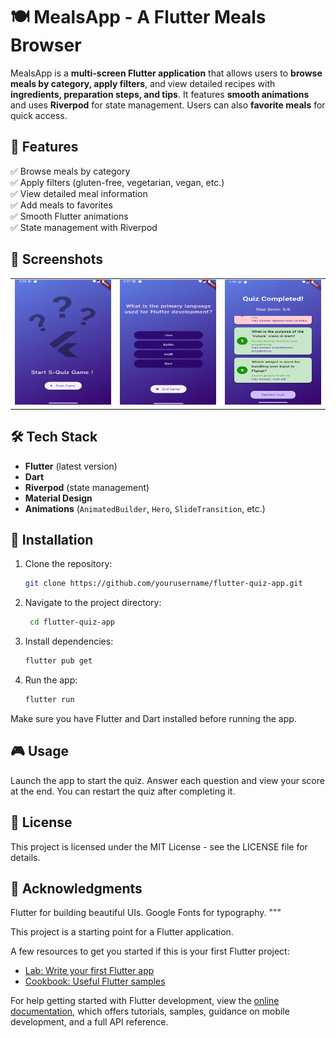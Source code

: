 # 🍽️ MealsApp - A Flutter Meals Browser  

MealsApp is a **multi-screen Flutter application** that allows users to **browse meals by category, apply filters**, and view detailed recipes with **ingredients, preparation steps, and tips**. It features **smooth animations** and uses **Riverpod** for state management. Users can also **favorite meals** for quick access.  

## 🚀 Features  
✅ Browse meals by category  
✅ Apply filters (gluten-free, vegetarian, vegan, etc.)  
✅ View detailed meal information  
✅ Add meals to favorites  
✅ Smooth Flutter animations  
✅ State management with Riverpod  

## 📸 Screenshots  
<table>
  <tr>
    <td><img src="assets/images/startScreen.png" width="300" height="200"></td>
    <td><img src="assets/images/questionsScreen.png" width="300" height="200"></td>
    <td><img src="assets/images/resultScreen.png" width="300" height="200"></td>
  </tr>
</table>

## 🛠 Tech Stack  
- **Flutter** (latest version)  
- **Dart**  
- **Riverpod** (state management)  
- **Material Design**  
- **Animations** (`AnimatedBuilder`, `Hero`, `SlideTransition`, etc.)  

## 🔧 Installation  


1. Clone the repository:
   ```bash
   git clone https://github.com/yourusername/flutter-quiz-app.git


2. Navigate to the project directory:
   ```bash
    cd flutter-quiz-app

3. Install dependencies:
   ```bash
   flutter pub get

4. Run the app:
   ```bash
   flutter run

Make sure you have Flutter and Dart installed before running the app.


##  🎮 Usage 

Launch the app to start the quiz.
Answer each question and view your score at the end.
You can restart the quiz after completing it.
## 📄 License
This project is licensed under the MIT License - see the LICENSE file for details.


## 💖 Acknowledgments 
Flutter for building beautiful UIs.
Google Fonts for typography. """

This project is a starting point for a Flutter application.

A few resources to get you started if this is your first Flutter project:

- [Lab: Write your first Flutter app](https://docs.flutter.dev/get-started/codelab)
- [Cookbook: Useful Flutter samples](https://docs.flutter.dev/cookbook)

For help getting started with Flutter development, view the
[online documentation](https://docs.flutter.dev/), which offers tutorials,
samples, guidance on mobile development, and a full API reference.
